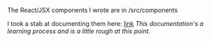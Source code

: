 The React/JSX components I wrote are in /src/components

I took a stab at documenting them here: <a href="">link</a> *This documentation's a learning process and is a little rough at this point.* 
